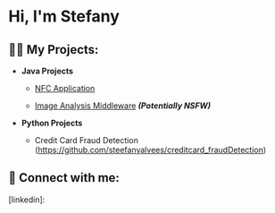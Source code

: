 <h1>Hi, I'm Stefany </h1>

<h2>👨‍💻 My Projects:</h2>

- <b>Java Projects </b>
  - [NFC Application](https://github.com/steefanyalvees/NfcApplication/blob/main/NfcApplication.zip)

  - [Image Analysis Middleware](https://github.com/joshmadakor1/4chan-Image-Analysis-Middleware-C964) <b><i>(Potentially NSFW)</b></i>


- <b>Python Projects</b>
  - Credit Card Fraud Detection (https://github.com/steefanyalvees/creditcard_fraudDetection)

<h2> 🤳 Connect with me:</h2>



[twitter]: https://twitter.com/
[youtube]: https://www.youtube.com/
[instagram]: https://www.instagram.com/
[linkedin]: 

<!--


- 🔭 I’m currently working on ...
- 🌱 I’m currently learning ...
- 👯 I’m looking to collaborate on ...
- 🤔 I’m looking for help with ...
- 💬 Ask me about ...
- 📫 How to reach me: ...
- 😄 Pronouns: ...
- ⚡ Fun fact: ...
-->
